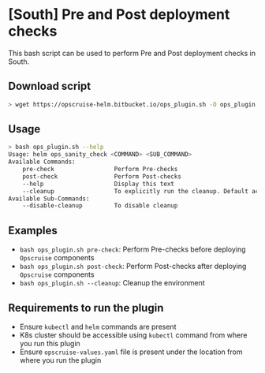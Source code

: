 # [South] Pre and Post deployment checks

This bash script can be used to perform Pre and Post deployment checks in South.

## Download script

```sh
> wget https://opscruise-helm.bitbucket.io/ops_plugin.sh -O ops_plugin.sh
```

## Usage

```sh
> bash ops_plugin.sh --help
Usage: helm ops_sanity_check <COMMAND> <SUB_COMMAND>
Available Commands:
    pre-check                 Perform Pre-checks
    post-check                Perform Post-checks
    --help                    Display this text
    --cleanup                 To explicitly run the cleanup. Default action
Available Sub-Commands:
    --disable-cleanup         To disable cleanup
```

## Examples

* `bash ops_plugin.sh pre-check`: Perform Pre-checks before deploying `Opscruise` components
* `bash ops_plugin.sh post-check`: Perform Post-checks after deploying `Opscruise` components
* `bash ops_plugin.sh --cleanup`: Cleanup the environment


## Requirements to run the plugin
* Ensure `kubectl` and `helm` commands are present
* K8s cluster should be accessible using `kubectl` command from where you run this plugin
* Ensure `opscruise-values.yaml` file is present under the location from where you run the plugin
